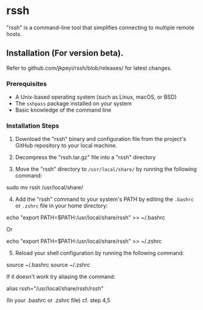 # rssh

"rssh" is a command-line tool that simplifies connecting to multiple remote hosts.

## Installation   (For version beta). 
Refer to github.com/jkpeyi/rssh/blob/releases/ for latest changes.



### Prerequisites
- A Unix-based operating system (such as Linux, macOS, or BSD)
- The `sshpass` package installed on your system
- Basic knowledge of the command line

### Installation Steps
1. Download the "rssh" binary and configuration file from the project's GitHub repository to your local machine.
2.  Decompress the "rssh.tar.gz" file into a "rssh" directory

3. Move the "rssh" directory to `/usr/local/share/` by running the following command: 

sudo mv rssh /usr/local/share/

4. Add the "rssh" command to your system's PATH by editing the `.bashrc` or `.zshrc` file in your home directory:

echo "export PATH=$PATH:/usr/local/share/rssh" >> ~/.bashrc

Or

echo "export PATH=$PATH:/usr/local/share/rssh" >> ~/.zshrc

5. Reload your shell configuration by running the following command:

source ~/.bashrc
source ~/.zshrc

If it doesn't work try aliasing the command:

alias rssh="/usr/local/share/rssh/rssh"

(In your .bashrc or .zshrc file) cf. step 4,5


